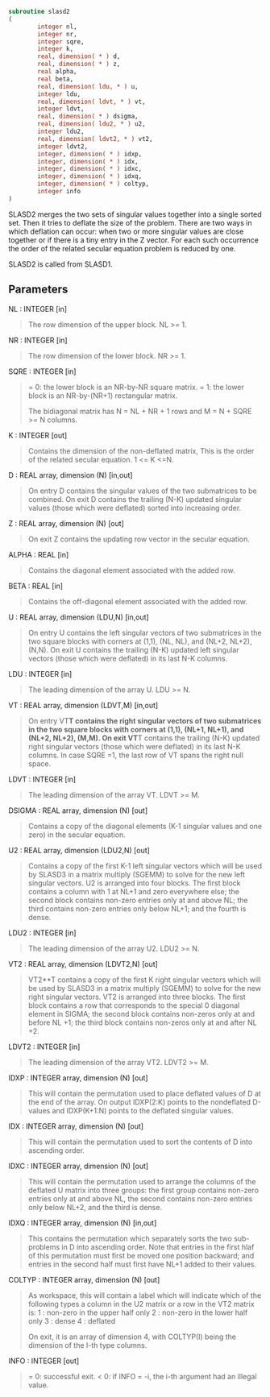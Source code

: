 ```fortran
subroutine slasd2
(
        integer nl,
        integer nr,
        integer sqre,
        integer k,
        real, dimension( * ) d,
        real, dimension( * ) z,
        real alpha,
        real beta,
        real, dimension( ldu, * ) u,
        integer ldu,
        real, dimension( ldvt, * ) vt,
        integer ldvt,
        real, dimension( * ) dsigma,
        real, dimension( ldu2, * ) u2,
        integer ldu2,
        real, dimension( ldvt2, * ) vt2,
        integer ldvt2,
        integer, dimension( * ) idxp,
        integer, dimension( * ) idx,
        integer, dimension( * ) idxc,
        integer, dimension( * ) idxq,
        integer, dimension( * ) coltyp,
        integer info
)
```

SLASD2 merges the two sets of singular values together into a single
sorted set.  Then it tries to deflate the size of the problem.
There are two ways in which deflation can occur:  when two or more
singular values are close together or if there is a tiny entry in the
Z vector.  For each such occurrence the order of the related secular
equation problem is reduced by one.

SLASD2 is called from SLASD1.

## Parameters
NL : INTEGER [in]
> The row dimension of the upper block.  NL >= 1.

NR : INTEGER [in]
> The row dimension of the lower block.  NR >= 1.

SQRE : INTEGER [in]
> = 0: the lower block is an NR-by-NR square matrix.
> = 1: the lower block is an NR-by-(NR+1) rectangular matrix.
> 
> The bidiagonal matrix has N = NL + NR + 1 rows and
> M = N + SQRE >= N columns.

K : INTEGER [out]
> Contains the dimension of the non-deflated matrix,
> This is the order of the related secular equation. 1 <= K <=N.

D : REAL array, dimension (N) [in,out]
> On entry D contains the singular values of the two submatrices
> to be combined.  On exit D contains the trailing (N-K) updated
> singular values (those which were deflated) sorted into
> increasing order.

Z : REAL array, dimension (N) [out]
> On exit Z contains the updating row vector in the secular
> equation.

ALPHA : REAL [in]
> Contains the diagonal element associated with the added row.

BETA : REAL [in]
> Contains the off-diagonal element associated with the added
> row.

U : REAL array, dimension (LDU,N) [in,out]
> On entry U contains the left singular vectors of two
> submatrices in the two square blocks with corners at (1,1),
> (NL, NL), and (NL+2, NL+2), (N,N).
> On exit U contains the trailing (N-K) updated left singular
> vectors (those which were deflated) in its last N-K columns.

LDU : INTEGER [in]
> The leading dimension of the array U.  LDU >= N.

VT : REAL array, dimension (LDVT,M) [in,out]
> On entry VT**T contains the right singular vectors of two
> submatrices in the two square blocks with corners at (1,1),
> (NL+1, NL+1), and (NL+2, NL+2), (M,M).
> On exit VT**T contains the trailing (N-K) updated right singular
> vectors (those which were deflated) in its last N-K columns.
> In case SQRE =1, the last row of VT spans the right null
> space.

LDVT : INTEGER [in]
> The leading dimension of the array VT.  LDVT >= M.

DSIGMA : REAL array, dimension (N) [out]
> Contains a copy of the diagonal elements (K-1 singular values
> and one zero) in the secular equation.

U2 : REAL array, dimension (LDU2,N) [out]
> Contains a copy of the first K-1 left singular vectors which
> will be used by SLASD3 in a matrix multiply (SGEMM) to solve
> for the new left singular vectors. U2 is arranged into four
> blocks. The first block contains a column with 1 at NL+1 and
> zero everywhere else; the second block contains non-zero
> entries only at and above NL; the third contains non-zero
> entries only below NL+1; and the fourth is dense.

LDU2 : INTEGER [in]
> The leading dimension of the array U2.  LDU2 >= N.

VT2 : REAL array, dimension (LDVT2,N) [out]
> VT2**T contains a copy of the first K right singular vectors
> which will be used by SLASD3 in a matrix multiply (SGEMM) to
> solve for the new right singular vectors. VT2 is arranged into
> three blocks. The first block contains a row that corresponds
> to the special 0 diagonal element in SIGMA; the second block
> contains non-zeros only at and before NL +1; the third block
> contains non-zeros only at and after  NL +2.

LDVT2 : INTEGER [in]
> The leading dimension of the array VT2.  LDVT2 >= M.

IDXP : INTEGER array, dimension (N) [out]
> This will contain the permutation used to place deflated
> values of D at the end of the array. On output IDXP(2:K)
> points to the nondeflated D-values and IDXP(K+1:N)
> points to the deflated singular values.

IDX : INTEGER array, dimension (N) [out]
> This will contain the permutation used to sort the contents of
> D into ascending order.

IDXC : INTEGER array, dimension (N) [out]
> This will contain the permutation used to arrange the columns
> of the deflated U matrix into three groups:  the first group
> contains non-zero entries only at and above NL, the second
> contains non-zero entries only below NL+2, and the third is
> dense.

IDXQ : INTEGER array, dimension (N) [in,out]
> This contains the permutation which separately sorts the two
> sub-problems in D into ascending order.  Note that entries in
> the first hlaf of this permutation must first be moved one
> position backward; and entries in the second half
> must first have NL+1 added to their values.

COLTYP : INTEGER array, dimension (N) [out]
> As workspace, this will contain a label which will indicate
> which of the following types a column in the U2 matrix or a
> row in the VT2 matrix is:
> 1 : non-zero in the upper half only
> 2 : non-zero in the lower half only
> 3 : dense
> 4 : deflated
> 
> On exit, it is an array of dimension 4, with COLTYP(I) being
> the dimension of the I-th type columns.

INFO : INTEGER [out]
> = 0:  successful exit.
> < 0:  if INFO = -i, the i-th argument had an illegal value.

